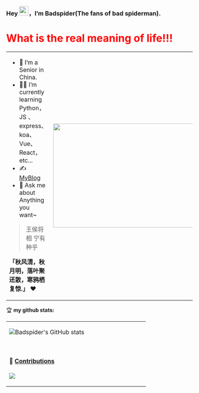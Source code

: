### Hey <img src="https://media.giphy.com/media/hvRJCLFzcasrR4ia7z/giphy.gif" width="25px" height="25px">，I’m Badspider(The fans of bad spiderman).

<h1 style="color:red">What is the real meaning of life!!!</h1>


<table>
<tr>
<td width="58%">
  
- 🤖 I’m a Senior in China.
- 👨‍💻 I’m currently learning Python，JS 、express、koa、Vue、React，etc...
- ✍️ [MyBlog](https://badspider.top)
- 💬 Ask me about Anything you want~

> 王侯将相  宁有种乎 

**「秋风清，秋月明，落叶聚还散，寒鸦栖复惊.」** ❤️

</td>
<td width="42%">
<img src="https://github.com/anzhihe/anzhihe/blob/main/.github/workflows/Le%20Petit%20Prince.gif" width="500" height="280">
</td>
</tr>
</table>

🏆 **my github stats:**

<table>
<tr>
<td valign="top"  width="58%">
  
 ![Badspider's GitHub stats](https://github-readme-stats.vercel.app/api?username=badspider7&hide=contribs,prs)
  
  <br>

#### 🐍 [Contributions](https://raw.githubusercontent.com/anzhihe/anzhihe/main/assets/github-contribution-grid-snake.svg)

![](https://raw.githubusercontent.com/anzhihe/anzhihe/main/assets/github-contribution-grid-snake.svg)


</td>
<!-- <td valign="top"  width="42%">
  
 [![Anurag's GitHub stats](https://github-readme-stats.vercel.app/api?username=badspider)](https://github.com/anuraghazra/github-readme-stats)



</td> -->
</tr>
</table>
